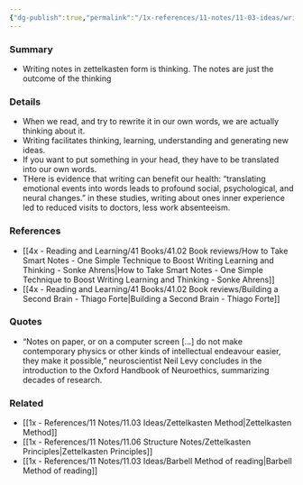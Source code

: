 ```yaml
---
{"dg-publish":true,"permalink":"/1x-references/11-notes/11-03-ideas/writing-is-thinking/","title":"Writing is thinking","created":"2023-07-08T16:37:50.000+03:00","updated":"2024-02-14T20:18:19.972+03:00"}
---
```



### Summary
- Writing notes in zettelkasten form is thinking. The notes are just the outcome of the thinking

### Details
- When we read, and try to rewrite it in our own words, we are actually thinking about it.
- Writing facilitates thinking, learning, understanding and generating new ideas.
- If you want to put something in your head, they have to be translated into our own words.
- THere is evidence that writing can benefit our health: “translating emotional events into words leads to profound social, psychological, and neural changes.” in these studies, writing about ones inner experience led to reduced visits to doctors, less work absenteeism.
### References
- [[4x - Reading and Learning/41 Books/41.02 Book reviews/How to Take Smart Notes - One Simple Technique to Boost Writing Learning and Thinking - Sonke Ahrens\|How to Take Smart Notes - One Simple Technique to Boost Writing Learning and Thinking - Sonke Ahrens]]
- [[4x - Reading and Learning/41 Books/41.02 Book reviews/Building a Second Brain - Thiago Forte\|Building a Second Brain - Thiago Forte]]

### Quotes
- “Notes on paper, or on a computer screen [...] do not make contemporary physics or other kinds of intellectual endeavour easier, they make it possible,” neuroscientist Neil Levy concludes in the introduction to the Oxford Handbook of Neuroethics, summarizing decades of research.

### Related
- [[1x - References/11 Notes/11.03 Ideas/Zettelkasten Method\|Zettelkasten Method]]
- [[1x - References/11 Notes/11.06 Structure Notes/Zettelkasten Principles\|Zettelkasten Principles]]
- [[1x - References/11 Notes/11.03 Ideas/Barbell Method of reading\|Barbell Method of reading]]
